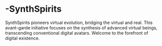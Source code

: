 # -SynthSpirits
SynthSpirits pioneers virtual evolution, bridging the virtual and real. This avant-garde initiative focuses on the synthesis of advanced virtual beings, transcending conventional digital avatars. Welcome to the forefront of digital existence.
